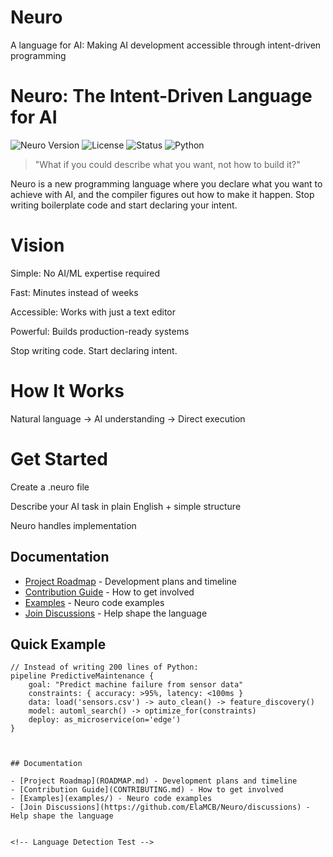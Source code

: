 # Neuro
A language for AI: Making AI development accessible through intent-driven programming

# Neuro: The Intent-Driven Language for AI

![Neuro Version](https://img.shields.io/badge/version-0.1-blue)
![License](https://img.shields.io/badge/license-MIT-green)
![Status](https://img.shields.io/badge/status-pre--alpha-orange)
![Python](https://img.shields.io/badge/python-3.8%2B-blue)

> "What if you could describe what you want, not how to build it?"

Neuro is a new programming language where you declare what you want to achieve with AI, and the compiler figures out how to make it happen. Stop writing boilerplate code and start declaring your intent.

# Vision
Simple: No AI/ML expertise required

Fast: Minutes instead of weeks

Accessible: Works with just a text editor

Powerful: Builds production-ready systems

Stop writing code. Start declaring intent.

# How It Works

Natural language → AI understanding → Direct execution

# Get Started
Create a .neuro file

Describe your AI task in plain English + simple structure

Neuro handles implementation
## Documentation

- [Project Roadmap](ROADMAP.md) - Development plans and timeline
- [Contribution Guide](CONTRIBUTING.md) - How to get involved  
- [Examples](examples/) - Neuro code examples
- [Join Discussions](https://github.com/ElaMCB/Neuro/discussions) - Help shape the language


## Quick Example

```neuro
// Instead of writing 200 lines of Python:
pipeline PredictiveMaintenance {
    goal: "Predict machine failure from sensor data"
    constraints: { accuracy: >95%, latency: <100ms }
    data: load('sensors.csv') -> auto_clean() -> feature_discovery()
    model: automl_search() -> optimize_for(constraints)
    deploy: as_microservice(on='edge')
}



## Documentation

- [Project Roadmap](ROADMAP.md) - Development plans and timeline
- [Contribution Guide](CONTRIBUTING.md) - How to get involved  
- [Examples](examples/) - Neuro code examples
- [Join Discussions](https://github.com/ElaMCB/Neuro/discussions) - Help shape the language


<!-- Language Detection Test -->
